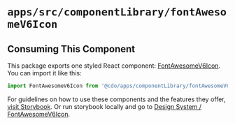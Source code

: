 # `apps/src/componentLibrary/fontAwesomeV6Icon`

## Consuming This Component

This package exports one styled React component: [FontAwesomeV6Icon](FontAwesomeV6Icon.tsx). You can import it like this:

```javascript
import FontAwesomeV6Icon from '@cdo/apps/componentLibrary/fontAwesomeV6';
```

For guidelines on how to use these components and the features they offer, [visit Storybook](https://code-dot-org.github.io/cdo-styleguide/?path=/story/designsystem-fontawesomev6icon-component--default-font-awesome-v-6-icon_).
Or run storybook locally and go to [Design System / FontAwesomeV6Icon](http://localhost:9001/?path=/story/designsystem-fontawesomev6icon-component--default-font-awesome-v-6-icon).
